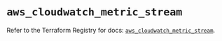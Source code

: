 # `aws_cloudwatch_metric_stream`

Refer to the Terraform Registry for docs: [`aws_cloudwatch_metric_stream`](https://registry.terraform.io/providers/hashicorp/aws/5.89.0/docs/resources/cloudwatch_metric_stream).

